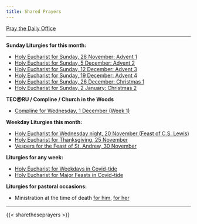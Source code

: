 ```yaml
---
title: Shared Prayers
---
```


[Pray the Daily Office](daily/)

-------------
**Sunday Liturgies for this month:**
- [Holy Eucharist for Sunday, 28 November: Advent 1](archive/2022/first-sunday-of-advent)
- [Holy Eucharist for Sunday, 5 December: Advent 2](archive/2022/second-sunday-of-advent)
- [Holy Eucharist for Sunday, 12 December: Advent 3](archive/2022/third-sunday-of-advent)
- [Holy Eucharist for Sunday, 19 December: Advent 4](archive/2022/fourth-sunday-of-advent)
- [Holy Eucharist for Sunday, 26 December: Christmas 1](archive/2022/first-sunday-after-christmas)
- [Holy Eucharist for Sunday, 2 January: Christmas 2](archive/2022/second-sunday-after-christmas)

**TEC@RU / Compline / Church in the Woods**
- [Compline for Wednesday, 1 December (Week 1)](daily/compline/compline-wk1)

**Weekday Liturgies this month:**
- [Holy Eucharist for Wednesday night, 20 November (Feast of C.S. Lewis)](archive/2021/he-cslewis)
- [Holy Eucharist for Thanksgiving, 25 November](archive/2021/auto/thanksgivingb)
- [Vespers for the Feast of St. Andrew, 30 November](seasons/advent/vespers-st-andrew/)

**Liturgies for any week:**
- [Holy Eucharist for Weekdays in Covid-tide](archive/he-covid-weekday)
- [Holy Eucharist for Major Feasts in Covid-tide](archive/he-covid-feasts)

**Liturgies for pastoral occasions:**
- Ministration at the time of death [for him](archive/occasions/atdeath-m), [for her](archive/occasions/atdeath-f)
------------

{{< sharetheseprayers >}}
